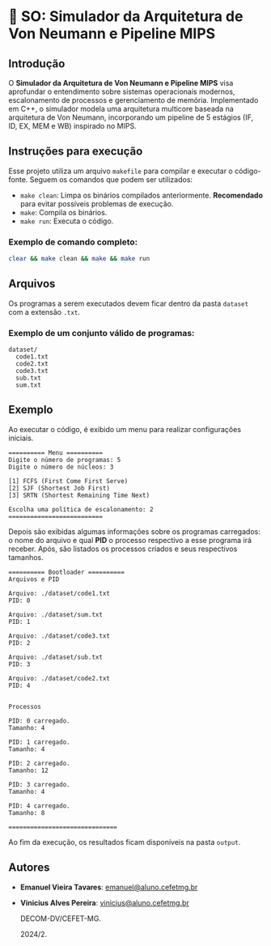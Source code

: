 # 📢 SO: Simulador da Arquitetura de Von Neumann e Pipeline MIPS

## Introdução

O **Simulador da Arquitetura de Von Neumann e Pipeline MIPS** visa aprofundar o entendimento sobre sistemas operacionais modernos, escalonamento de processos e gerenciamento de memória. Implementado em C++, o simulador modela uma arquitetura multicore baseada na arquitetura de Von Neumann, incorporando um pipeline de 5 estágios (IF, ID, EX, MEM e WB) inspirado no MIPS.

## Instruções para execução

Esse projeto utiliza um arquivo `makefile` para compilar e executar o código-fonte. Seguem os comandos que podem ser utilizados:

- `make clean`: Limpa os binários compilados anteriormente. **Recomendado** para evitar possíveis problemas de execução.
- `make`: Compila os binários.
- `make run`: Executa o código.

### Exemplo de comando completo:

```bash
clear && make clean && make && make run
```

## Arquivos

Os programas a serem executados devem ficar dentro da pasta `dataset` com a extensão `.txt`.

### Exemplo de um conjunto válido de programas:

```
dataset/
  code1.txt
  code2.txt
  code3.txt
  sub.txt
  sum.txt
```

## Exemplo

Ao executar o código, é exibido um menu para realizar configurações iniciais.

```
========== Menu ==========
Digite o número de programas: 5
Digite o número de núcleos: 3

[1] FCFS (First Come First Serve)
[2] SJF (Shortest Job First)
[3] SRTN (Shortest Remaining Time Next)

Escolha uma política de escalonamento: 2
==========================
```

Depois são exibidas algumas informações sobre os programas carregados: o nome do arquivo e qual **PID** o processo respectivo a esse programa irá receber. Após, são listados os processos criados e seus respectivos tamanhos.

```
========== Bootloader ==========
Arquivos e PID

Arquivo: ./dataset/code1.txt
PID: 0

Arquivo: ./dataset/sum.txt
PID: 1

Arquivo: ./dataset/code3.txt
PID: 2

Arquivo: ./dataset/sub.txt
PID: 3

Arquivo: ./dataset/code2.txt
PID: 4


Processos

PID: 0 carregado.
Tamanho: 4

PID: 1 carregado.
Tamanho: 4

PID: 2 carregado.
Tamanho: 12

PID: 3 carregado.
Tamanho: 4

PID: 4 carregado.
Tamanho: 8

==============================
```

Ao fim da execução, os resultados ficam disponíveis na pasta `output`.

## Autores
- **Emanuel Vieira Tavares**: emanuel@aluno.cefetmg.br 
- **Vinicius Alves Pereira**: vinicius@aluno.cefetmg.br
  
  DECOM-DV/CEFET-MG.

  2024/2.
